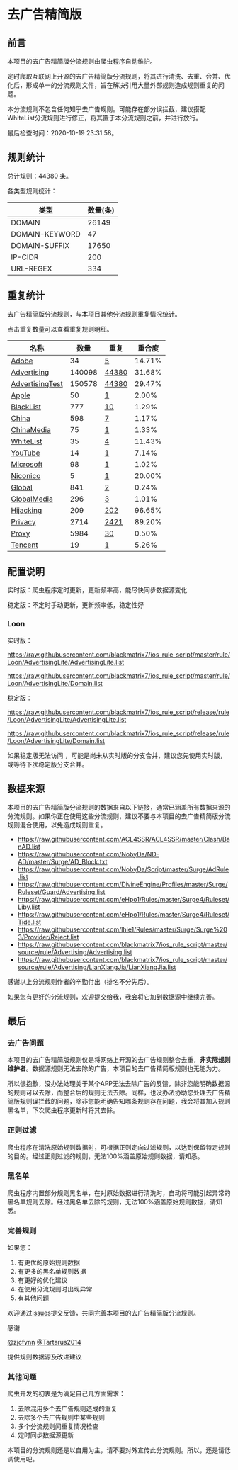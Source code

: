 # 去广告精简版

## 前言

本项目的去广告精简版分流规则由爬虫程序自动维护。

定时爬取互联网上开源的去广告精简版分流规则，将其进行清洗、去重、合并、优化后，形成单一的分流规则文件，旨在解决引用大量外部规则造成规则重复的问题。

本分流规则不包含任何知乎去广告规则。可能存在部分误拦截，建议搭配WhiteList分流规则进行修正，将其置于本分流规则之前，并进行放行。

最后检查时间：2020-10-19 23:31:58。

## 规则统计

总计规则：44380 条。

各类型规则统计：

| 类型 | 数量(条) |
| ---- | ---- |
| DOMAIN | 26149 |
| DOMAIN-KEYWORD | 47 |
| DOMAIN-SUFFIX | 17650 |
| IP-CIDR | 200 |
| URL-REGEX | 334 |
## 重复统计

去广告精简版分流规则，与本项目其他分流规则重复情况统计。

点击重复数量可以查看重复规则明细。

| 名称 | 数量 | 重复 | 重合度 |
| ---- | ---- | ---- | ------ |
|  [Adobe](https://github.com/blackmatrix7/ios_rule_script/tree/master/rule/Loon/Adobe)    | 34   | [5](https://github.com/blackmatrix7/ios_rule_script/tree/master/rule/Loon/AdvertisingLite/Repeat/Adobe.list)   |   14.71%  |
|  [Advertising](https://github.com/blackmatrix7/ios_rule_script/tree/master/rule/Loon/Advertising)    | 140098   | [44380](https://github.com/blackmatrix7/ios_rule_script/tree/master/rule/Loon/AdvertisingLite/Repeat/Advertising.list)   |   31.68%  |
|  [AdvertisingTest](https://github.com/blackmatrix7/ios_rule_script/tree/master/rule/Loon/AdvertisingTest)    | 150578   | [44380](https://github.com/blackmatrix7/ios_rule_script/tree/master/rule/Loon/AdvertisingLite/Repeat/AdvertisingTest.list)   |   29.47%  |
|  [Apple](https://github.com/blackmatrix7/ios_rule_script/tree/master/rule/Loon/Apple)    | 50   | [1](https://github.com/blackmatrix7/ios_rule_script/tree/master/rule/Loon/AdvertisingLite/Repeat/Apple.list)   |   2.00%  |
|  [BlackList](https://github.com/blackmatrix7/ios_rule_script/tree/master/rule/Loon/BlackList)    | 777   | [10](https://github.com/blackmatrix7/ios_rule_script/tree/master/rule/Loon/AdvertisingLite/Repeat/BlackList.list)   |   1.29%  |
|  [China](https://github.com/blackmatrix7/ios_rule_script/tree/master/rule/Loon/China)    | 598   | [7](https://github.com/blackmatrix7/ios_rule_script/tree/master/rule/Loon/AdvertisingLite/Repeat/China.list)   |   1.17%  |
|  [ChinaMedia](https://github.com/blackmatrix7/ios_rule_script/tree/master/rule/Loon/ChinaMedia)    | 75   | [1](https://github.com/blackmatrix7/ios_rule_script/tree/master/rule/Loon/AdvertisingLite/Repeat/ChinaMedia.list)   |   1.33%  |
|  [WhiteList](https://github.com/blackmatrix7/ios_rule_script/tree/master/rule/Loon/WhiteList)    | 35   | [4](https://github.com/blackmatrix7/ios_rule_script/tree/master/rule/Loon/AdvertisingLite/Repeat/WhiteList.list)   |   11.43%  |
|  [YouTube](https://github.com/blackmatrix7/ios_rule_script/tree/master/rule/Loon/YouTube)    | 14   | [1](https://github.com/blackmatrix7/ios_rule_script/tree/master/rule/Loon/AdvertisingLite/Repeat/YouTube.list)   |   7.14%  |
|  [Microsoft](https://github.com/blackmatrix7/ios_rule_script/tree/master/rule/Loon/Microsoft)    | 98   | [1](https://github.com/blackmatrix7/ios_rule_script/tree/master/rule/Loon/AdvertisingLite/Repeat/Microsoft.list)   |   1.02%  |
|  [Niconico](https://github.com/blackmatrix7/ios_rule_script/tree/master/rule/Loon/Niconico)    | 5   | [1](https://github.com/blackmatrix7/ios_rule_script/tree/master/rule/Loon/AdvertisingLite/Repeat/Niconico.list)   |   20.00%  |
|  [Global](https://github.com/blackmatrix7/ios_rule_script/tree/master/rule/Loon/Global)    | 841   | [2](https://github.com/blackmatrix7/ios_rule_script/tree/master/rule/Loon/AdvertisingLite/Repeat/Global.list)   |   0.24%  |
|  [GlobalMedia](https://github.com/blackmatrix7/ios_rule_script/tree/master/rule/Loon/GlobalMedia)    | 296   | [3](https://github.com/blackmatrix7/ios_rule_script/tree/master/rule/Loon/AdvertisingLite/Repeat/GlobalMedia.list)   |   1.01%  |
|  [Hijacking](https://github.com/blackmatrix7/ios_rule_script/tree/master/rule/Loon/Hijacking)    | 209   | [202](https://github.com/blackmatrix7/ios_rule_script/tree/master/rule/Loon/AdvertisingLite/Repeat/Hijacking.list)   |   96.65%  |
|  [Privacy](https://github.com/blackmatrix7/ios_rule_script/tree/master/rule/Loon/Privacy)    | 2714   | [2421](https://github.com/blackmatrix7/ios_rule_script/tree/master/rule/Loon/AdvertisingLite/Repeat/Privacy.list)   |   89.20%  |
|  [Proxy](https://github.com/blackmatrix7/ios_rule_script/tree/master/rule/Loon/Proxy)    | 5984   | [30](https://github.com/blackmatrix7/ios_rule_script/tree/master/rule/Loon/AdvertisingLite/Repeat/Proxy.list)   |   0.50%  |
|  [Tencent](https://github.com/blackmatrix7/ios_rule_script/tree/master/rule/Loon/Tencent)    | 19   | [1](https://github.com/blackmatrix7/ios_rule_script/tree/master/rule/Loon/AdvertisingLite/Repeat/Tencent.list)   |   5.26%  |
## 配置说明

实时版：爬虫程序定时更新，更新频率高，能尽快同步数据源变化

稳定版：不定时手动更新，更新频率低，稳定性好

### Loon 
实时版：

https://raw.githubusercontent.com/blackmatrix7/ios_rule_script/master/rule/Loon/AdvertisingLite/AdvertisingLite.list

https://raw.githubusercontent.com/blackmatrix7/ios_rule_script/master/rule/Loon/AdvertisingLite/Domain.list

稳定版：

https://raw.githubusercontent.com/blackmatrix7/ios_rule_script/release/rule/Loon/AdvertisingLite/AdvertisingLite.list

https://raw.githubusercontent.com/blackmatrix7/ios_rule_script/release/rule/Loon/AdvertisingLite/Domain.list

如果稳定版无法访问 ，可能是尚未从实时版的分支合并，建议您先使用实时版，或等待下次稳定版分支合并。

## 数据来源

本项目的去广告精简版分流规则的数据来自以下链接，通常已涵盖所有数据来源的分流规则。如果你正在使用这些分流规则，建议不要与本项目的去广告精简版分流规则混合使用，以免造成规则重复。

- https://raw.githubusercontent.com/ACL4SSR/ACL4SSR/master/Clash/BanAD.list
- https://raw.githubusercontent.com/NobyDa/ND-AD/master/Surge/AD_Block.txt
- https://raw.githubusercontent.com/NobyDa/Script/master/Surge/AdRule.list
- https://raw.githubusercontent.com/DivineEngine/Profiles/master/Surge/Ruleset/Guard/Advertising.list
- https://raw.githubusercontent.com/eHpo1/Rules/master/Surge4/Ruleset/Liby.list
- https://raw.githubusercontent.com/eHpo1/Rules/master/Surge4/Ruleset/Tide.list
- https://raw.githubusercontent.com/lhie1/Rules/master/Surge/Surge%203/Provider/Reject.list
- https://raw.githubusercontent.com/blackmatrix7/ios_rule_script/master/source/rule/Advertising/Advertising.list
- https://raw.githubusercontent.com/blackmatrix7/ios_rule_script/master/source/rule/Advertising/LianXiangJia/LianXiangJia.list


感谢以上分流规则作者的辛勤付出（排名不分先后）。

如果您有更好的分流规则，欢迎提交给我，我会将它加到数据源中继续完善。

## 最后

### 去广告问题

本项目的去广告精简版规则仅是将网络上开源的去广告规则整合去重，**非实际规则维护者**。数据源规则无法去除的广告，本项目的去广告精简版规则也无能为力。

所以很抱歉，没办法处理关于某个APP无法去除广告的反馈，除非您能明确数据源的规则可以去除，而整合后的规则无法去除。同样，也没办法协助您处理去广告精简版规则误拦截的问题，除非您能明确告知哪条规则存在问题，我会将其加入规则黑名单，下次爬虫程序更新时将其去除。

### 正则过滤

爬虫程序在清洗原始规则数据时，可根据正则定向过滤规则，以达到保留特定规则的目的。经过正则过滤的规则，无法100%涵盖原始规则数据，请知悉。

### 黑名单

爬虫程序内置部分规则黑名单，在对原始数据进行清洗时，自动将可能引起异常的黑名单规则去除。经过黑名单去除的规则，无法100%涵盖原始规则数据，请知悉。

### 完善规则

如果您：

1. 有更优的原始规则数据
2. 有更多的黑名单规则数据
3. 有更好的优化建议
4. 在使用分流规则时出现异常
5. 有其他问题

欢迎通过[issues](https://github.com/blackmatrix7/ios_rule_script/issues/new)提交反馈，共同完善本项目的去广告精简版分流规则。

感谢

[@zjcfynn](https://github.com/zjcfynn) [@Tartarus2014](https://github.com/Tartarus2014)

提供规则数据源及改进建议

### 其他问题

爬虫开发的初衷是为满足自己几方面需求：

1. 去除混用多个去广告规则造成的重复
2. 去除多个去广告规则中某些规则
3. 多个分流规则间重复情况检查
4. 定时同步数据源更新

本项目的分流规则还是以自用为主，请不要对外宣传此分流规则。所以，还是请低调使用吧。